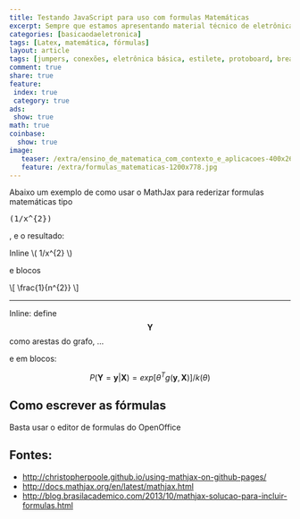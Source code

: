 ```yaml
---
title: Testando JavaScript para uso com formulas Matemáticas
excerpt: Sempre que estamos apresentando material técnico de eletrônica e até mesmo programaçào, precisamos de fórmulas para apresentar funcionamento de circuitos ou alguns tipos de algoritmos.
categories: [basicaodaeletronica]
tags: [Latex, matemática, fórmulas]
layout: article
tags: [jumpers, conexões, eletrônica básica, estilete, protoboard, breadboard, circuitos, protótipos, Matemática, Fórmulas]
comment: true
share: true
feature:
 index: true
 category: true
ads: 
 show: true
math: true
coinbase:
  show: true
image:
   teaser: /extra/ensino_de_matematica_com_contexto_e_aplicacoes-400x267.jpg
   feature: /extra/formulas_matematicas-1200x778.jpg
---
```


Abaixo um exemplo de como usar o MathJax para rederizar formulas matemáticas tipo <pre>(1/x^{2})</pre>, e o resultado:

Inline \\( 1/x^{2} \\)

e blocos

\\[ \frac{1}{n^{2}} \\]

----

Inline: define $$\mathbf{Y}$$ como arestas do grafo, ...

e em blocos:

$$ 
P(\mathbf{Y} = \mathbf{y}|\mathbf{X}) = exp[{\theta } ^{T} g(\mathbf{y},\mathbf{X})]/k(\theta ) 
$$

## Como escrever as fórmulas

Basta usar o editor de formulas do OpenOffice

## Fontes:

 * http://christopherpoole.github.io/using-mathjax-on-github-pages/
 * http://docs.mathjax.org/en/latest/mathjax.html
 * http://blog.brasilacademico.com/2013/10/mathjax-solucao-para-incluir-formulas.html